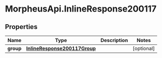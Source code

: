 # MorpheusApi.InlineResponse200117

## Properties

Name | Type | Description | Notes
------------ | ------------- | ------------- | -------------
**group** | [**InlineResponse200117Group**](InlineResponse200117Group.md) |  | [optional] 


